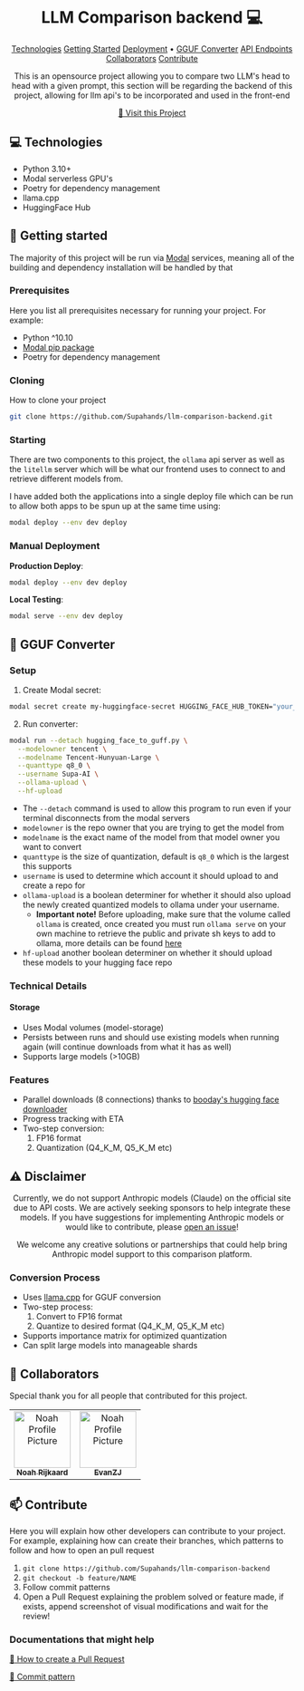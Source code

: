                      
<h1 align="center" style="font-weight: bold;">LLM Comparison backend 💻</h1>

<p align="center">
<a href="#tech">Technologies</a>
<a href="#started">Getting Started</a>
<a href="#deployment">Deployment</a> •
<a href="#converter">GGUF Converter</a>
<a href="#routes">API Endpoints</a>
<a href="#colab">Collaborators</a>
<a href="#contribute">Contribute</a> 
</p>


<p align="center">This is an opensource project allowing you to compare two LLM's head to head with a given prompt, this section will be regarding the backend of this project, allowing for llm api's to be incorporated and used in the front-end</p>


<p align="center">
<a href="https://github.com/Supahands/llm-comparison-backend">📱 Visit this Project</a>
</p>
 
<h2 id="technologies">💻 Technologies</h2>

- Python 3.10+
- Modal serverless GPU's
- Poetry for dependency management
- llama.cpp
- HuggingFace Hub
 
<h2 id="started">🚀 Getting started</h2>

The majority of this project will be run via <a href="https://modal.com/">Modal</a> services, meaning all of the building and dependency installation will be handled by that
 
<h3>Prerequisites</h3>

Here you list all prerequisites necessary for running your project. For example:

- Python ^10.10
- [Modal pip package](https://modal.com/docs/guide)
- Poetry for dependency management
 
<h3>Cloning</h3>

How to clone your project

```bash
git clone https://github.com/Supahands/llm-comparison-backend.git
```
 
<h3>Starting</h3>

There are two components to this project, the `ollama` api server as well as the `litellm` server which will be what our frontend uses to connect to and retrieve different models from.

I have added both the applications into a single deploy file which can be run to allow both apps to be spun up at the same time using:

```bash
modal deploy --env dev deploy
```
 
<h3>Manual Deployment</h3>

**Production Deploy**:
```sh
modal deploy --env dev deploy
```

**Local Testing**:
```sh
modal serve --env dev deploy
```





<h2 id="converter">🔄 GGUF Converter</h2> <h3>Setup</h3>

1. Create Modal secret:
```sh 
modal secret create my-huggingface-secret HUGGING_FACE_HUB_TOKEN="your_token"
```

2. Run converter:
```sh
modal run --detach hugging_face_to_guff.py \
  --modelowner tencent \
  --modelname Tencent-Hunyuan-Large \
  --quanttype q8_0 \
  --username Supa-AI \
  --ollama-upload \
  --hf-upload
```
- The `--detach` command is used to allow this program to run even if your terminal disconnects from the modal servers
- `modelowner` is the repo owner that you are trying to get the model from
- `modelname` is the exact name of the model from that model owner you want to convert
- `quanttype` is the size of quantization, default is `q8_0` which is the largest this supports 
- `username` is used to determine which account it should upload to and create a repo for
- `ollama-upload` is a boolean determiner for whether it should also upload the newly created quantized models to ollama under your username.
    - **Important note!** Before uploading, make sure that the volume called `ollama` is created, once created you must run `ollama serve` on your own machine to retrieve the public and private sh keys to add to ollama, more details can be found [here](https://github.com/ollama/ollama/blob/main/docs/import.md)
- `hf-upload` another boolean determiner on whether it should upload these models to your hugging face repo 

<h3>Technical Details</h3>

#### Storage

- Uses Modal volumes (model-storage)
- Persists between runs and should use existing models when running again (will continue downloads from what it has as well)
- Supports large models (>10GB)

### Features

- Parallel downloads (8 connections) thanks to [booday's hugging face downloader](https://github.com/bodaay/HuggingFaceModelDownloader)
- Progress tracking with ETA
- Two-step conversion:
    1. FP16 format
    2. Quantization (Q4_K_M, Q5_K_M etc)

<h2 id="disclaimer">⚠️ Disclaimer</h2>

<p align="center">Currently, we do not support Anthropic models (Claude) on the official site due to API costs. We are actively seeking sponsors to help integrate these models. If you have suggestions for implementing Anthropic models or would like to contribute, please <a href="https://github.com/Supahands/llm-comparison-backend/issues/new">open an issue</a>!</p>

<p align="center">We welcome any creative solutions or partnerships that could help bring Anthropic model support to this comparison platform.</p>

### Conversion Process 
- Uses [llama.cpp](https://github.com/ggerganov/llama.cpp) for GGUF conversion
- Two-step process:
    1. Convert to FP16 format
    2. Quantize to desired format (Q4_K_M, Q5_K_M etc)
- Supports importance matrix for optimized quantization
- Can split large models into manageable shards
 
<h2 id="colab">🤝 Collaborators</h2>

<p>Special thank you for all people that contributed for this project.</p>
<table>
<tr>

<td align="center">
<a href="https://github.com/OriginalByteMe">
<img src="https://avatars.githubusercontent.com/OriginalByteMe" width="100px;" alt="Noah Profile Picture"/><br>
<sub>
<b>Noah Rijkaard</b>
</sub>
</a>
</td>

<td align="center">
<a href="https://github.com/EvanZJ">
<img src="https://avatars.githubusercontent.com/EvanZJ" width="100px;" alt="Noah Profile Picture"/><br>
<sub>
<b>EvanZJ</b>
</sub>
</a>
</td>

</tr>
</table>
 
<h2 id="contribute">📫 Contribute</h2>

Here you will explain how other developers can contribute to your project. For example, explaining how can create their branches, which patterns to follow and how to open an pull request

1. `git clone https://github.com/Supahands/llm-comparison-backend`
2. `git checkout -b feature/NAME`
3. Follow commit patterns
4. Open a Pull Request explaining the problem solved or feature made, if exists, append screenshot of visual modifications and wait for the review!
 
<h3>Documentations that might help</h3>

[📝 How to create a Pull Request](https://www.atlassian.com/en/git/tutorials/making-a-pull-request)

[💾 Commit pattern](https://gist.github.com/joshbuchea/6f47e86d2510bce28f8e7f42ae84c716)
